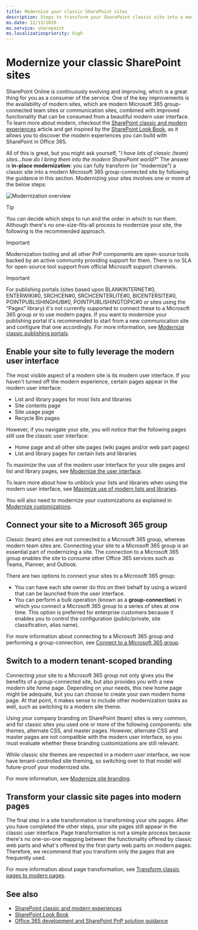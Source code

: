 ```yaml
---
title: Modernize your classic SharePoint sites
description: Steps to transform your SharePoint classic site into a modern Microsoft 365 group-connected team site or communication site.
ms.date: 12/13/2019
ms.service: sharepoint
ms.localizationpriority: high
---
```


# Modernize your classic SharePoint sites

SharePoint Online is continuously evolving and improving, which is a great thing for you as a consumer of the service. One of the key improvements is the availability of modern sites, which are modern Microsoft 365 group-connected team sites or communication sites, combined with improved functionality that can be consumed from a beautiful modern user interface. To learn more about modern, checkout the [SharePoint classic and modern experiences](https://support.office.com/article/sharepoint-classic-and-modern-experiences-5725c103-505d-4a6e-9350-300d3ec7d73f?ui=en-US&rs=en-US&ad=US) article and get inspired by the [SharePoint Look Book](https://sharepointlookbook.azurewebsites.net/), as it allows you to discover the modern experiences you can build with SharePoint in Office 365.

All of this is great, but you might ask yourself, "*I have lots of classic (team) sites...how do I bring them into the modern SharePoint world?*" The answer is **in-place modernization**: you can fully transform (or "modernize") a classic site into a modern Microsoft 365 group-connected site by following the guidance in this section. Modernizing your sites involves one or more of the below steps:

![Modernization overview](media/modernize/modernize_overview_1.png)

> [!TIP]
> You can decide which steps to run and the order in which to run them. Although there's no one-size-fits-all process to modernize your site, the following is the recommended approach.

> [!IMPORTANT]
> Modernization tooling and all other PnP components are open-source tools backed by an active community providing support for them. There is no SLA for open-source tool support from official Microsoft support channels.

> [!IMPORTANT]
> For publishing portals (sites based upon BLANKINTERNET#0, ENTERWIKI#0, SRCHCEN#0, SRCHCENTERLITE#0, BICENTERSITE#0, POINTPUBLISHINGHUB#0, POINTPUBLISHINGTOPIC#0 or sites using the “Pages” library) it's not currently supported to connect these to a Microsoft 365 group or to use modern pages. If you want to modernize your publishing portal it's recommended to start from a new communication site and configure that one accordingly. For more information, see [Modernize classic publishing portals](modernize-publishing-portal.md).

## Enable your site to fully leverage the modern user interface

The most visible aspect of a modern site is its modern user interface. If you haven't turned off the modern experience, certain pages appear in the modern user interface:

- List and library pages for most lists and libraries
- Site contents page
- Site usage page
- Recycle Bin pages

However, if you navigate your site, you will notice that the following pages still use the classic user interface:

- Home page and all other site pages (wiki pages and/or web part pages)
- List and library pages for certain lists and libraries

To maximize the use of the modern user interface for your site pages and list and library pages, see [Modernize the user interface](modernize-userinterface.md).

To learn more about how to unblock your lists and libraries when using the modern user interface, see [Maximize use of modern lists and libraries](modernize-userinterface-lists-and-libraries.md).

You will also need to modernize your customizations as explained in [Modernize customizations](modernize-customizations.md).

## Connect your site to a Microsoft 365 group

Classic (team) sites are not connected to a Microsoft 365 group, whereas modern team sites are. Connecting your site to a Microsoft 365 group is an essential part of modernizing a site. The connection to a Microsoft 365 group enables the site to consume other Office 365 services such as Teams, Planner, and Outlook.

There are two options to connect your sites to a Microsoft 365 group:

- You can have each site owner do this on their behalf by using a wizard that can be launched from the user interface.
- You can perform a bulk operation (known as a **group-connection**) in which you connect a Microsoft 365 group to a series of sites at one time. This option is preferred for enterprise customers because it enables you to control the configuration (public/private, site classification, alias name).

For more information about connecting to a Microsoft 365 group and performing a group-connection, see [Connect to a Microsoft 365 group](modernize-connect-to-office365-group.md).

## Switch to a modern tenant-scoped branding

Connecting your site to a Microsoft 365 group not only gives you the benefits of a group-connected site, but also provides you with a new modern site home page. Depending on your needs, this new home page might be adequate, but you can choose to create your own modern home page. At that point, it makes sense to include other modernization tasks as well, such as switching to a modern site theme.

Using your company branding on SharePoint (team) sites is very common, and for classic sites you used one or more of the following components: site themes, alternate CSS, and master pages. However, alternate CSS and master pages are not compatible with the modern user interface, so you must evaluate whether these branding customizations are still relevant.

While classic site themes are respected in a modern user interface, we now have tenant-controlled site theming, so switching over to that model will future-proof your modernized site.

For more information, see [Modernize site branding](modernize-branding.md).

## Transform your classic site pages into modern pages

The final step in a site transformation is transforming your site pages. After you have completed the other steps, your site pages still appear in the classic user interface. Page transformation is not a simple process because there's no one-on-one mapping between the functionality offered by classic web parts and what's offered by the first-party web parts on modern pages. Therefore, we recommend that you transform only the pages that are frequently used.

For more information about page transformation, see [Transform classic pages to modern pages](modernize-userinterface-site-pages.md).

## See also

- [SharePoint classic and modern experiences](https://support.office.com/article/sharepoint-classic-and-modern-experiences-5725c103-505d-4a6e-9350-300d3ec7d73f?ui=en-US&rs=en-US&ad=US)
- [SharePoint Look Book](https://sharepointlookbook.azurewebsites.net/)
- [Office 365 development and SharePoint PnP solution guidance](../solution-guidance/office-365-development-patterns-and-practices-solution-guidance.md)
